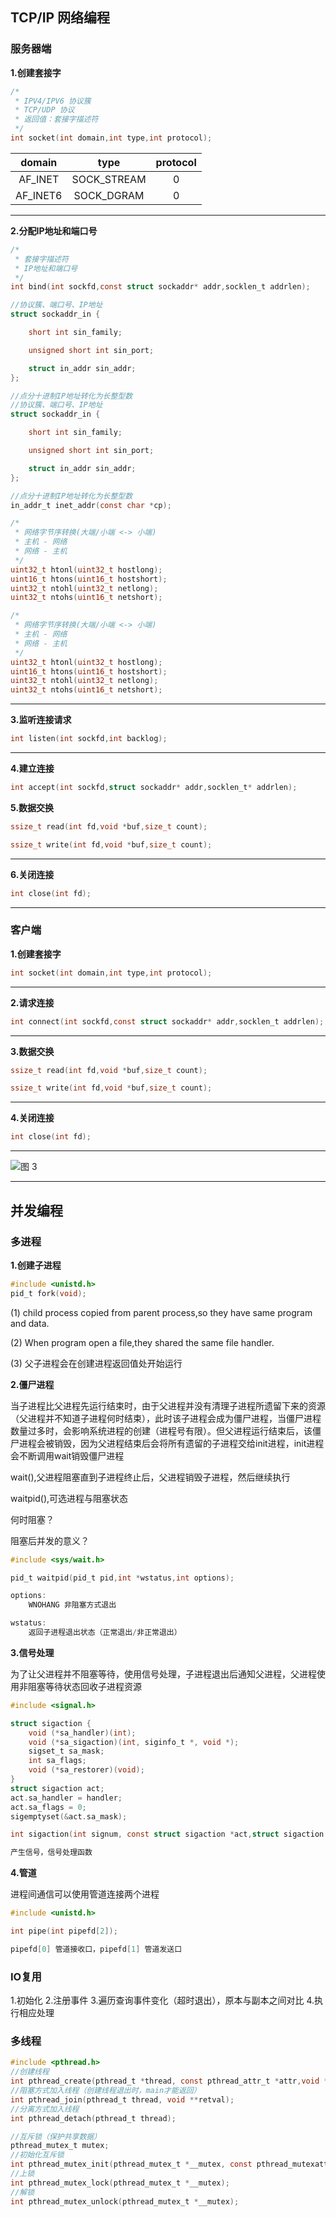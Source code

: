 ## TCP/IP 网络编程

### 服务器端

**1.创建套接字**
```c
/*
 * IPV4/IPV6 协议簇
 * TCP/UDP 协议
 * 返回值：套接字描述符
 */
int socket(int domain,int type,int protocol);
```

|domain|type|protocol|
|:---:|:---:|:---:|
|AF_INET|SOCK_STREAM|0|
|AF_INET6|SOCK_DGRAM|0|

---

**2.分配IP地址和端口号**
```c
/*
 * 套接字描述符
 * IP地址和端口号
 */
int bind(int sockfd,const struct sockaddr* addr,socklen_t addrlen);

//协议簇、端口号、IP地址
struct sockaddr_in {

    short int sin_family;

    unsigned short int sin_port;

    struct in_addr sin_addr;
};

//点分十进制IP地址转化为长整型数
//协议簇、端口号、IP地址
struct sockaddr_in {

    short int sin_family;

    unsigned short int sin_port;

    struct in_addr sin_addr;
};

//点分十进制IP地址转化为长整型数
in_addr_t inet_addr(const char *cp);

/*
 * 网络字节序转换(大端/小端 <-> 小端)
 * 主机 - 网络
 * 网络 - 主机
 */
uint32_t htonl(uint32_t hostlong);
uint16_t htons(uint16_t hostshort);
uint32_t ntohl(uint32_t netlong);
uint32_t ntohs(uint16_t netshort);

/*
 * 网络字节序转换(大端/小端 <-> 小端)
 * 主机 - 网络
 * 网络 - 主机
 */
uint32_t htonl(uint32_t hostlong);
uint16_t htons(uint16_t hostshort);
uint32_t ntohl(uint32_t netlong);
uint32_t ntohs(uint16_t netshort);

```

---

**3.监听连接请求**
```c
int listen(int sockfd,int backlog);
```
---

**4.建立连接**
```c
int accept(int sockfd,struct sockaddr* addr,socklen_t* addrlen);
```

**5.数据交换**
```c
ssize_t read(int fd,void *buf,size_t count);

ssize_t write(int fd,void *buf,size_t count);
```
---
**6.关闭连接**
```c
int close(int fd);
```
---

### 客户端

**1.创建套接字**
```c
int socket(int domain,int type,int protocol);
```
---
**2.请求连接**
```c
int connect(int sockfd,const struct sockaddr* addr,socklen_t addrlen);
```
---
**3.数据交换**
```c
ssize_t read(int fd,void *buf,size_t count);

ssize_t write(int fd,void *buf,size_t count);
```
----
**4.关闭连接**
```c
int close(int fd);
```
---
![图 3](images/84ebcd7aee5cf516609bb2bee984e53bffd50866932caecdbfb12e9523f2a32e.png)  

---
## 并发编程

### 多进程

**1.创建子进程**
```c
#include <unistd.h>
pid_t fork(void);
```
(1) child process copied from parent process,so they have same program and data.

(2) When program open a file,they shared the same file handler.

(3) 父子进程会在创建进程返回值处开始运行

**2.僵尸进程**

当子进程比父进程先运行结束时，由于父进程并没有清理子进程所遗留下来的资源（父进程并不知道子进程何时结束），此时该子进程会成为僵尸进程，当僵尸进程数量过多时，会影响系统进程的创建（进程号有限）。但父进程运行结束后，该僵尸进程会被销毁，因为父进程结束后会将所有遗留的子进程交给init进程，init进程会不断调用wait销毁僵尸进程

wait(),父进程阻塞直到子进程终止后，父进程销毁子进程，然后继续执行

waitpid(),可选进程与阻塞状态

何时阻塞？

阻塞后并发的意义？

```c
#include <sys/wait.h>

pid_t waitpid(pid_t pid,int *wstatus,int options);

options:
    WNOHANG 非阻塞方式退出

wstatus:
    返回子进程退出状态（正常退出/非正常退出）
```

**3.信号处理**

为了让父进程并不阻塞等待，使用信号处理，子进程退出后通知父进程，父进程使用非阻塞等待状态回收子进程资源
```c
#include <signal.h>

struct sigaction {
    void (*sa_handler)(int);
    void (*sa_sigaction)(int, siginfo_t *, void *);
    sigset_t sa_mask;
    int sa_flags;
    void (*sa_restorer)(void);
}
struct sigaction act;
act.sa_handler = handler;
act.sa_flags = 0;
sigemptyset(&act.sa_mask);

int sigaction(int signum, const struct sigaction *act,struct sigaction *oldact);

产生信号，信号处理函数
```
**4.管道**

进程间通信可以使用管道连接两个进程
```c
#include <unistd.h>

int pipe(int pipefd[2]);

pipefd[0] 管道接收口，pipefd[1] 管道发送口
```

### IO复用

1.初始化
2.注册事件
3.遍历查询事件变化（超时退出），原本与副本之间对比
4.执行相应处理

### 多线程
```c
#include <pthread.h>
//创建线程
int pthread_create(pthread_t *thread, const pthread_attr_t *attr,void *(*start_routine) (void *), void *arg);
//阻塞方式加入线程（创建线程退出时，main才能返回）
int pthread_join(pthread_t thread, void **retval);
//分离方式加入线程
int pthread_detach(pthread_t thread);

//互斥锁（保护共享数据）
pthread_mutex_t mutex;
//初始化互斥锁
int pthread_mutex_init(pthread_mutex_t *__mutex, const pthread_mutexattr_t *__mutexattr);
//上锁
int pthread_mutex_lock(pthread_mutex_t *__mutex);
//解锁
int pthread_mutex_unlock(pthread_mutex_t *__mutex);
```